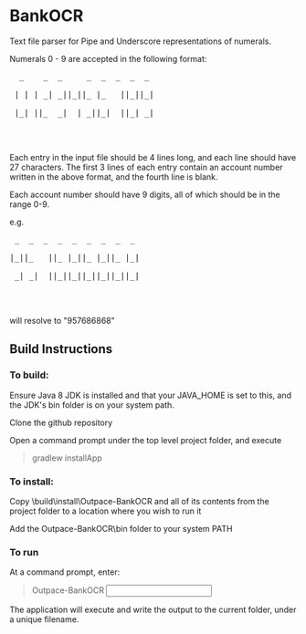 BankOCR
=======

Text file parser for Pipe and Underscore representations of numerals. 

Numerals 0 - 9 are accepted in the following format:

<pre>
  _    _  _     _  _  _  _  _ <br/>
 | | | _| _||_||_ |_   ||_||_|<br/>
 |_| ||_  _|  | _||_|  ||_| _|<br/>
                          <br/>
</pre>
Each entry in the input file should be 4 lines long, and each line should have 27 characters. The first 3 lines of each entry contain an account number written in the above format, and the fourth line is blank.

Each account number should have 9 digits, all of which should be in the range 0-9. 

e.g.
 
<pre>
 _  _  _  _  _  _  _  _  _ <br/>
|_||_   ||_ |_||_ |_||_ |_|<br/>
 _| _|  ||_||_||_||_||_||_|<br/>
                           <br/>
</pre>
will resolve to "957686868"


Build Instructions
------------------

### To build:

Ensure Java 8 JDK is installed and that your JAVA_HOME is set to this, and the JDK's bin folder is on your system path.

Clone the github repository

Open a command prompt under the top level project folder, and execute

> gradlew installApp

### To install:

Copy \build\install\Outpace-BankOCR and all of its contents from the project folder to a location where you wish to run it 

Add the Outpace-BankOCR\bin folder to your system PATH

### To run

At a command prompt, enter:

> Outpace-BankOCR <input filename>

The application will execute and write the output to the current folder, under a unique filename.
